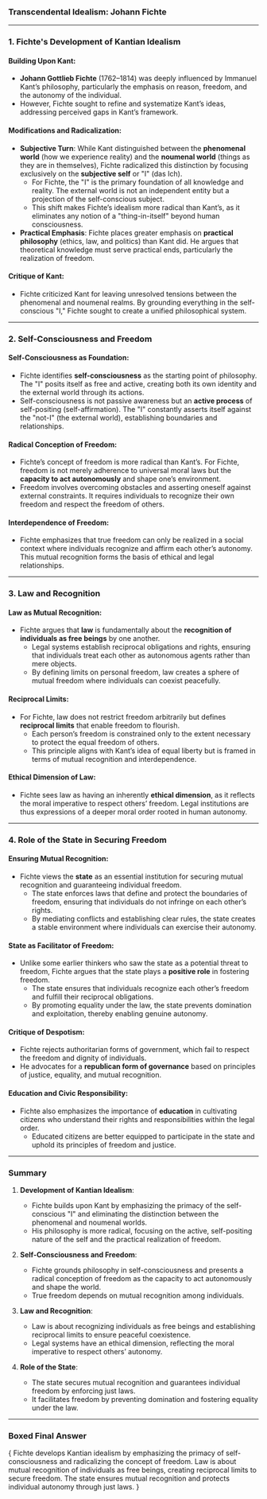 ### **Transcendental Idealism: Johann Fichte**

---

### **1. Fichte's Development of Kantian Idealism**

#### Building Upon Kant:
- **Johann Gottlieb Fichte** (1762–1814) was deeply influenced by Immanuel Kant’s philosophy, particularly the emphasis on reason, freedom, and the autonomy of the individual.
- However, Fichte sought to refine and systematize Kant’s ideas, addressing perceived gaps in Kant’s framework.

#### Modifications and Radicalization:
- **Subjective Turn**: While Kant distinguished between the **phenomenal world** (how we experience reality) and the **noumenal world** (things as they are in themselves), Fichte radicalized this distinction by focusing exclusively on the **subjective self** or "I" (das Ich).
  - For Fichte, the "I" is the primary foundation of all knowledge and reality. The external world is not an independent entity but a projection of the self-conscious subject.
  - This shift makes Fichte’s idealism more radical than Kant’s, as it eliminates any notion of a "thing-in-itself" beyond human consciousness.
- **Practical Emphasis**: Fichte places greater emphasis on **practical philosophy** (ethics, law, and politics) than Kant did. He argues that theoretical knowledge must serve practical ends, particularly the realization of freedom.

#### Critique of Kant:
- Fichte criticized Kant for leaving unresolved tensions between the phenomenal and noumenal realms. By grounding everything in the self-conscious "I," Fichte sought to create a unified philosophical system.

---

### **2. Self-Consciousness and Freedom**

#### Self-Consciousness as Foundation:
- Fichte identifies **self-consciousness** as the starting point of philosophy. The "I" posits itself as free and active, creating both its own identity and the external world through its actions.
- Self-consciousness is not passive awareness but an **active process** of self-positing (self-affirmation). The "I" constantly asserts itself against the "not-I" (the external world), establishing boundaries and relationships.

#### Radical Conception of Freedom:
- Fichte’s concept of freedom is more radical than Kant’s. For Fichte, freedom is not merely adherence to universal moral laws but the **capacity to act autonomously** and shape one’s environment.
- Freedom involves overcoming obstacles and asserting oneself against external constraints. It requires individuals to recognize their own freedom and respect the freedom of others.

#### Interdependence of Freedom:
- Fichte emphasizes that true freedom can only be realized in a social context where individuals recognize and affirm each other’s autonomy. This mutual recognition forms the basis of ethical and legal relationships.

---

### **3. Law and Recognition**

#### Law as Mutual Recognition:
- Fichte argues that **law** is fundamentally about the **recognition of individuals as free beings** by one another.
  - Legal systems establish reciprocal obligations and rights, ensuring that individuals treat each other as autonomous agents rather than mere objects.
  - By defining limits on personal freedom, law creates a sphere of mutual freedom where individuals can coexist peacefully.

#### Reciprocal Limits:
- For Fichte, law does not restrict freedom arbitrarily but defines **reciprocal limits** that enable freedom to flourish.
  - Each person’s freedom is constrained only to the extent necessary to protect the equal freedom of others.
  - This principle aligns with Kant’s idea of equal liberty but is framed in terms of mutual recognition and interdependence.

#### Ethical Dimension of Law:
- Fichte sees law as having an inherently **ethical dimension**, as it reflects the moral imperative to respect others’ freedom. Legal institutions are thus expressions of a deeper moral order rooted in human autonomy.

---

### **4. Role of the State in Securing Freedom**

#### Ensuring Mutual Recognition:
- Fichte views the **state** as an essential institution for securing mutual recognition and guaranteeing individual freedom.
  - The state enforces laws that define and protect the boundaries of freedom, ensuring that individuals do not infringe on each other’s rights.
  - By mediating conflicts and establishing clear rules, the state creates a stable environment where individuals can exercise their autonomy.

#### State as Facilitator of Freedom:
- Unlike some earlier thinkers who saw the state as a potential threat to freedom, Fichte argues that the state plays a **positive role** in fostering freedom.
  - The state ensures that individuals recognize each other’s freedom and fulfill their reciprocal obligations.
  - By promoting equality under the law, the state prevents domination and exploitation, thereby enabling genuine autonomy.

#### Critique of Despotism:
- Fichte rejects authoritarian forms of government, which fail to respect the freedom and dignity of individuals.
- He advocates for a **republican form of governance** based on principles of justice, equality, and mutual recognition.

#### Education and Civic Responsibility:
- Fichte also emphasizes the importance of **education** in cultivating citizens who understand their rights and responsibilities within the legal order.
  - Educated citizens are better equipped to participate in the state and uphold its principles of freedom and justice.

---

### **Summary**

1. **Development of Kantian Idealism**:
   - Fichte builds upon Kant by emphasizing the primacy of the self-conscious "I" and eliminating the distinction between the phenomenal and noumenal worlds.
   - His philosophy is more radical, focusing on the active, self-positing nature of the self and the practical realization of freedom.

2. **Self-Consciousness and Freedom**:
   - Fichte grounds philosophy in self-consciousness and presents a radical conception of freedom as the capacity to act autonomously and shape the world.
   - True freedom depends on mutual recognition among individuals.

3. **Law and Recognition**:
   - Law is about recognizing individuals as free beings and establishing reciprocal limits to ensure peaceful coexistence.
   - Legal systems have an ethical dimension, reflecting the moral imperative to respect others’ autonomy.

4. **Role of the State**:
   - The state secures mutual recognition and guarantees individual freedom by enforcing just laws.
   - It facilitates freedom by preventing domination and fostering equality under the law.

---

### **Boxed Final Answer**

{
Fichte develops Kantian idealism by emphasizing the primacy of self-consciousness and radicalizing the concept of freedom. Law is about mutual recognition of individuals as free beings, creating reciprocal limits to secure freedom. The state ensures mutual recognition and protects individual autonomy through just laws.
}